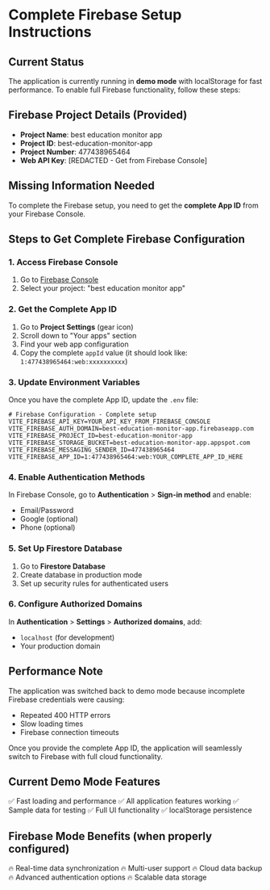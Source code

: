 # Complete Firebase Setup Instructions

## Current Status
The application is currently running in **demo mode** with localStorage for fast performance. To enable full Firebase functionality, follow these steps:

## Firebase Project Details (Provided)
- **Project Name**: best education monitor app
- **Project ID**: best-education-monitor-app  
- **Project Number**: 477438965464
- **Web API Key**: [REDACTED - Get from Firebase Console]

## Missing Information Needed
To complete the Firebase setup, you need to get the **complete App ID** from your Firebase Console.

## Steps to Get Complete Firebase Configuration

### 1. Access Firebase Console
1. Go to [Firebase Console](https://console.firebase.google.com/)
2. Select your project: "best education monitor app"

### 2. Get the Complete App ID
1. Go to **Project Settings** (gear icon)
2. Scroll down to "Your apps" section
3. Find your web app configuration
4. Copy the complete `appId` value (it should look like: `1:477438965464:web:xxxxxxxxxx`)

### 3. Update Environment Variables
Once you have the complete App ID, update the `.env` file:

```env
# Firebase Configuration - Complete setup
VITE_FIREBASE_API_KEY=YOUR_API_KEY_FROM_FIREBASE_CONSOLE
VITE_FIREBASE_AUTH_DOMAIN=best-education-monitor-app.firebaseapp.com
VITE_FIREBASE_PROJECT_ID=best-education-monitor-app
VITE_FIREBASE_STORAGE_BUCKET=best-education-monitor-app.appspot.com
VITE_FIREBASE_MESSAGING_SENDER_ID=477438965464
VITE_FIREBASE_APP_ID=1:477438965464:web:YOUR_COMPLETE_APP_ID_HERE
```

### 4. Enable Authentication Methods
In Firebase Console, go to **Authentication** > **Sign-in method** and enable:
- Email/Password
- Google (optional)
- Phone (optional)

### 5. Set Up Firestore Database
1. Go to **Firestore Database**
2. Create database in production mode
3. Set up security rules for authenticated users

### 6. Configure Authorized Domains
In **Authentication** > **Settings** > **Authorized domains**, add:
- `localhost` (for development)
- Your production domain

## Performance Note
The application was switched back to demo mode because incomplete Firebase credentials were causing:
- Repeated 400 HTTP errors
- Slow loading times
- Firebase connection timeouts

Once you provide the complete App ID, the application will seamlessly switch to Firebase with full cloud functionality.

## Current Demo Mode Features
✅ Fast loading and performance
✅ All application features working
✅ Sample data for testing
✅ Full UI functionality
✅ localStorage persistence

## Firebase Mode Benefits (when properly configured)
🔥 Real-time data synchronization
🔥 Multi-user support
🔥 Cloud data backup
🔥 Advanced authentication options
🔥 Scalable data storage
